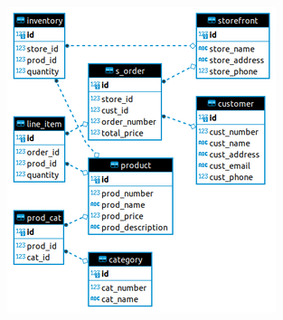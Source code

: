 ![alt text](https://github.com/211004-Reston-NET/Michael_Mason_P0/blob/edge/db_diagram.png?raw=true)

